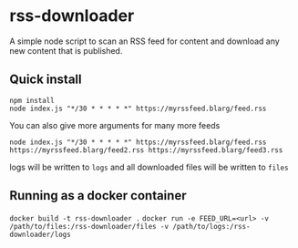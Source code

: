 # rss-downloader

A simple node script to scan an RSS feed for content and download any new content that is
published.

## Quick install

```
npm install
node index.js "*/30 * * * * *" https://myrssfeed.blarg/feed.rss
```

You can also give more arguments for many more feeds

```
node index.js "*/30 * * * * *" https://myrssfeed.blarg/feed.rss https://myrssfeed.blarg/feed2.rss https://myrssfeed.blarg/feed3.rss 
```

logs will be written to `logs` and all downloaded files will be written to `files`

## Running as a docker container

  `docker build -t rss-downloader .`
  `docker run -e FEED_URL=<url> -v /path/to/files:/rss-downloader/files -v /path/to/logs:/rss-downloader/logs`
